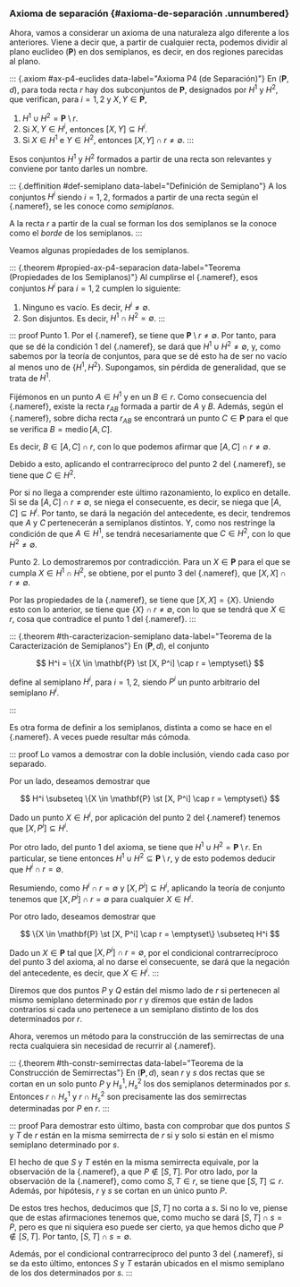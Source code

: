 


### Axioma de separación {#axioma-de-separación .unnumbered}

Ahora, vamos a considerar un axioma de una naturaleza algo diferente a los
anteriores. Viene a decir que, a partir de cualquier recta, podemos dividir
al plano euclideo ($\mathbf{P}$) en dos semiplanos, es decir, en dos
regiones parecidas al plano.

::: {.axiom #ax-p4-euclides data-label="Axioma P4 (de Separación)"}
En $(\mathbf{P}, d)$, para toda recta $r$ hay dos subconjuntos de
$\mathbf{P}$, designados por $H^1$ y $H^2$, que verifican, para $i = 1, 2$ y
$X, Y \in \mathbf{P}$,

1.  $H^1 \cup H^2 = \mathbf{P} \setminus r$.
2.  Si $X, Y \in H^i$, entonces $[X,Y] \subseteq H^i$.
3.  Si $X \in H^1$ e $Y \in H^2$, entonces $[X, Y] \cap r \neq \emptyset$.
:::

<!--
Se podía haber puesto solo la condición 2 con "si y solo si", y así
ahorrarnos la 3. O la 3 con "si y solo si" y ahorrarnos la 2.

Por la 1, se tiene ni $X$ ni $Y$ están en $r$. Por tanto, son recíprocos
esos predicados.
-->

Esos conjuntos $H^1$ y $H^2$ formados a partir de una recta son relevantes y
conviene por tanto darles un nombre.

::: {.deffinition #def-semiplano data-label="Definición de Semiplano"}
A los conjuntos $H^i$ siendo $i = 1, 2$, formados a partir de una recta
según el [](#ax-p4-euclides){.nameref}, se les conoce como _semiplanos_.

A la recta $r$ a partir de la cual se forman los dos semiplanos se la conoce
como el _borde_ de los semiplanos.
:::

Veamos algunas propiedades de los semiplanos.

::: {.theorem #propied-ax-p4-separacion data-label="Teorema (Propiedades de
los Semiplanos)"}
Al cumplirse el [](#ax-p4-euclides){.nameref}, esos conjuntos $H^i$ para $i
= 1, 2$ cumplen lo siguiente:

1.  Ninguno es vacío. Es decir, $H^i \neq \emptyset$.
2.  Son disjuntos. Es decir, $H^1 \cap H^2 = \emptyset$.
:::

::: proof
Punto 1. Por el [](#ax-p2-euclides){.nameref}, se tiene que $\mathbf{P}
\setminus r \neq \emptyset$. Por tanto, para que se dé la condición 1 del
[](#ax-p4-euclides){.nameref}, se dará que $H^1 \cup H^2 \neq \emptyset$, y,
como sabemos por la teoría de conjuntos, para que se dé esto ha de ser no
vacío al menos uno de $\{H^1, H^2\}$. Supongamos, sin pérdida de
generalidad, que se trata de $H^1$.

Fijémonos en un punto $A \in H^1$ y en un $B \in r$. Como consecuencia del
[](#ax-p2-euclides){.nameref}, existe la recta $r_{AB}$ formada a partir de
$A$ y $B$. Además, según el [](#th-prop-medio-segmento){.nameref}, sobre
dicha recta $r_{AB}$ se encontrará un punto $C \in \mathbf{P}$ para el que
se verifica $B = \operatorname{medio}[A, C]$.

Es decir, $B \in [A, C] \cap r$, con lo que podemos afirmar que $[A, C] \cap
r \neq \emptyset$.

Debido a esto, aplicando el contrarrecíproco del punto 2 del
[](#ax-p4-euclides){.nameref}, se tiene que $C \in H^2$.

Por si no llega a comprender este último razonamiento, lo explico en
detalle. Si se da $[A, C] \cap r \neq \emptyset$, se niega el consecuente,
es decir, se niega que $[A, C] \subseteq H^i$. Por tanto, se dará la
negación del antecedente, es decir, tendremos que $A$ y $C$ pertenecerán a
semiplanos distintos. Y, como nos restringe la condición de que $A \in H^1$,
se tendrá necesariamente que $C \in H^2$, con lo que $H^2 \neq \emptyset$.

Punto 2. Lo demostraremos por contradicción. Para un $X \in \mathbf{P}$ para
el que se cumpla $X \in H^1 \cap H^2$, se obtiene, por el punto 3 del
[](#ax-p4-euclides){.nameref}, que $[X, X] \cap r \neq \emptyset$.

Por las propiedades de la [](#def-puntos-alineados){.nameref}, se tiene que
$[X, X] = \{X\}$. Uniendo esto con lo anterior, se tiene que $\{X\} \cap r
\neq \emptyset$, con lo que se tendrá que $X \in r$, cosa que contradice el
punto 1 del [](#ax-p4-euclides){.nameref}.
:::

::: {.theorem #th-caracterizacion-semiplano data-label="Teorema de la
Caracterización de Semiplanos"}
En $(\mathbf{P}, d)$, el conjunto

$$ H^i = \{X \in \mathbf{P} \st [X, P^i] \cap r = \emptyset\} $$

define al semiplano $H^i$, para $i = 1, 2$, siendo $P^i$ un punto arbitrario
del semiplano $H^i$.

<!--
En $(\mathbf{P}, d)$, para $i = 1, 2$, dado un punto $P^i$ perteneciente a
un semiplano $H^i$, se tiene que

$$ H^i = \{X \in \mathbf{P} \st [X, P^i] \cap r = \emptyset\} $$
-->
:::

Es otra forma de definir a los semiplanos, distinta a como se hace en el
[](#ax-p4-euclides){.nameref}. A veces puede resultar más cómoda.

::: proof
Lo vamos a demostrar con la doble inclusión, viendo cada caso por separado.

Por un lado, deseamos demostrar que

$$ H^i \subseteq \{X \in \mathbf{P} \st [X, P^i] \cap r = \emptyset\} $$

Dado un punto $X \in H^i$, por aplicación del punto 2 del
[](#ax-p4-euclides){.nameref} tenemos que $[X, P^i] \subseteq H^i$.

Por otro lado, del punto 1 del axioma, se tiene que $H^1 \cup H^2 =
\mathbf{P} \setminus r$. En particular, se tiene entonces $H^1 \cup H^2
\subseteq \mathbf{P} \setminus r$, y de esto podemos deducir que $H^i \cap r
= \emptyset$.

Resumiendo, como $H^i \cap r = \emptyset$ y $[X, P^i] \subseteq H^i$,
aplicando la teoría de conjunto tenemos que $[X, P^i] \cap r = \emptyset$
para cualquier $X \in H^i$.

Por otro lado, deseamos demostrar que

$$ \{X \in \mathbf{P} \st [X, P^i] \cap r = \emptyset\} \subseteq H^i $$

Dado un $X \in \mathbf{P}$ tal que $[X, P^i] \cap r = \emptyset$, por el
condicional contrarrecíproco del punto 3 del axioma, al no darse el
consecuente, se dará que la negación del antecedente, es decir, que $X \in
H^i$.
:::

Diremos que dos puntos $P$ y $Q$ están del mismo lado de $r$ si pertenecen
al mismo semiplano determinado por $r$ y diremos que están de lados
contrarios si cada uno pertenece a un semiplano distinto de los dos
determinados por $r$.

Ahora, veremos un método para la construcción de las semirrectas de una
recta cualquiera sin necesidad de recurrir al [](#ax-p3-euclides){.nameref}.

::: {.theorem #th-constr-semirrectas data-label="Teorema de la Construcción
de Semirrectas"}
En $(\mathbf{P}, d)$, sean $r$ y $s$ dos rectas que se cortan en un solo
punto $P$ y $H^1_s, H^2_s$ los dos semiplanos determinados por $s$. Entonces
$r \cap H^1_s$ y $r \cap H^2_s$ son precisamente las dos semirrectas
determinadas por $P$ en $r$.
:::

<!-- FIGURA semirrectas y semiplanos TKTK -->

<!-- TODO. Tengo que rehacer esta demostración. Ahora, me decanto por usar
el axioma de la regla graduada, pero no sé si se requiere del concepto de
distancia diferente al de $\gamma$, pues me termino liando. -->

::: proof
Para demostrar esto último, basta con comprobar que dos puntos $S$ y $T$ de
$r$ están en la misma semirrecta de $r$ si y solo si están en el mismo
semiplano determinado por $s$.

El hecho de que $S$ y $T$ estén en la misma semirrecta equivale, por la
observación de la [](#def-semirrecta){.nameref}, a que $P \notin [S, T]$.
Por otro lado, por la observación de la [](#def-recta){.nameref}, como como
$S, T \in r$, se tiene que $[S, T] \subseteq r$. Además, por hipótesis, $r$
y $s$ se cortan en un único punto $P$.

De estos tres hechos, deducimos que $[S, T]$ no corta a $s$. Si no lo ve,
piense que de estas afirmaciones tenemos que, como mucho se dará $[S, T]
\cap s = P$, pero es que ni siquiera eso puede ser cierto, ya que hemos
dicho que $P \notin [S, T]$. Por tanto, $[S, T] \cap s = \emptyset$.

Además, por el condicional contrarrecíproco del punto 3 del
[](#ax-p4-euclides){.nameref}, si se da esto último, entonces $S$ y $T$
estarán ubicados en el mismo semiplano de los dos determinados por $s$.
:::





